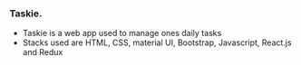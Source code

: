 ### Taskie. 

  - Taskie is a web app used to manage ones daily tasks
  - Stacks used are HTML, CSS, material UI, Bootstrap, Javascript, React.js and Redux



